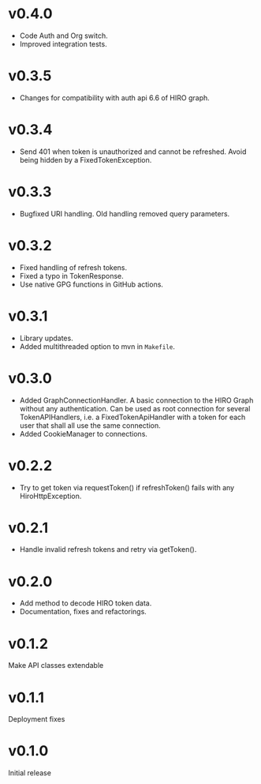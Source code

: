 # v0.4.0

* Code Auth and Org switch.
* Improved integration tests.

# v0.3.5

* Changes for compatibility with auth api 6.6 of HIRO graph.

# v0.3.4

* Send 401 when token is unauthorized and cannot be refreshed. Avoid being hidden by a FixedTokenException.

# v0.3.3

* Bugfixed URI handling. Old handling removed query parameters.

# v0.3.2

* Fixed handling of refresh tokens.
* Fixed a typo in TokenResponse.
* Use native GPG functions in GitHub actions.

# v0.3.1

* Library updates.
* Added multithreaded option to mvn in `Makefile`.

# v0.3.0

* Added GraphConnectionHandler. A basic connection to the HIRO Graph without any authentication. Can be used as root
  connection for several TokenAPIHandlers, i.e. a FixedTokenApiHandler with a token for each user that shall all use the
  same connection.
* Added CookieManager to connections.

# v0.2.2

* Try to get token via requestToken() if refreshToken() fails with any HiroHttpException.

# v0.2.1

* Handle invalid refresh tokens and retry via getToken().

# v0.2.0

* Add method to decode HIRO token data.
* Documentation, fixes and refactorings.

# v0.1.2

Make API classes extendable

# v0.1.1

Deployment fixes

# v0.1.0

Initial release
